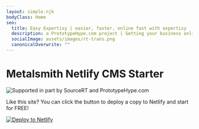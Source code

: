 ```yaml
---
layout: simple.njk
bodyClass: Home
seo:
  title: Easy Expertisy | easier, faster, online fast with expertisy
  description: a PrototypeHype.com project | Getting your business online, fast
  socialImage: assets/images/rt-trans.png
  canonicalOverwrite: ""
---
```

# Metalsmith Netlify CMS Starter

![](assets/images/prototypehype-logo-t.png "Supported in part by SourceRT and PrototypeHype.com")

Like this site?  You can click the button to deploy a copy to Netlify and start for FREE!  

[![Deploy to Netlify](https://www.netlify.com/img/deploy/button.svg#netlify-button)](https://app.netlify.com/start/deploy?repository=https://github.com/wernerglinka/metalsmith-netlify-starter)